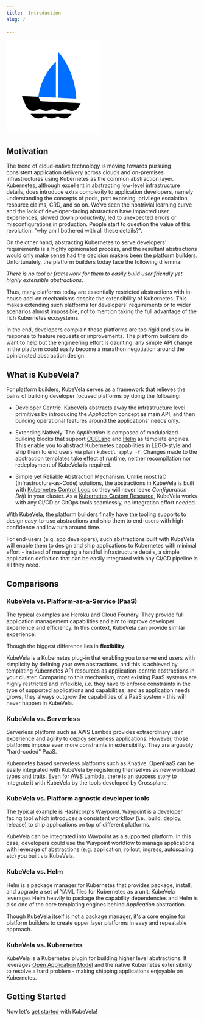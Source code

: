 ```yaml
---
title:  Introduction
slug: / 

---
```


![alt](../resources/KubeVela-01.png)

## Motivation

The trend of cloud-native technology is moving towards pursuing consistent application delivery across clouds and on-premises infrastructures using Kubernetes as the common abstraction layer. Kubernetes, although excellent in abstracting low-level infrastructure details, does introduce extra complexity to application developers, namely understanding the concepts of pods, port exposing, privilege escalation, resource claims, CRD, and so on. We’ve seen the nontrivial learning curve and the lack of developer-facing abstraction have impacted user experiences, slowed down productivity, led to unexpected errors or misconfigurations in production. People start to question the value of this revolution: "why am I bothered with all these details?".

On the other hand, abstracting Kubernetes to serve developers' requirements is a highly opinionated process, and the resultant abstractions would only make sense had the decision makers been the platform builders. Unfortunately, the platform builders today face the following dilemma:

*There is no tool or framework for them to easily build user friendly yet highly extensible abstractions*. 

Thus, many platforms today are essentially restricted abstractions with in-house add-on mechanisms despite the extensibility of Kubernetes. This makes extending such platforms for developers' requirements or to wider scenarios almost impossible, not to mention taking the full advantage of the rich Kubernetes ecosystems.

In the end, developers complain those platforms are too rigid and slow in response to feature requests or improvements. The platform builders do want to help but the engineering effort is daunting: any simple API change in the platform could easily become a marathon negotiation around the opinionated abstraction design.

## What is KubeVela?

For platform builders, KubeVela serves as a framework that relieves the pains of building developer focused platforms by doing the following:

- Developer Centric. KubeVela abstracts away the infrastructure level primitives by introducing the *Application* concept as main API, and then building operational features around the applications' needs only.
 
- Extending Natively. The *Application* is composed of modularized building blocks that support [CUELang](https://github.com/cuelang/cue) and [Helm](https://helm.sh) as template engines. This enable you to abstract Kubernetes capabilities in LEGO-style and ship them to end users via plain `kubectl apply -f`. Changes made to the abstraction templates take effect at runtime, neither recompilation nor redeployment of KubeVela is required.

- Simple yet Reliable Abstraction Mechanism. Unlike most IaC (Infrastructure-as-Code) solutions, the abstractions in KubeVela is built with [Kubernetes Control Loop](https://kubernetes.io/docs/concepts/architecture/controller/) so they will never leave *Configuration Drift* in your cluster. As a [Kubernetes Custom Resource](https://kubernetes.io/docs/concepts/extend-kubernetes/api-extension/custom-resources/), KubeVela works with any CI/CD or GitOps tools seamlessly, no integration effort needed.

With KubeVela, the platform builders finally have the tooling supports to design easy-to-use abstractions and ship them to end-users with high confidence and low turn around time. 

For end-users (e.g. app developers), such abstractions built with KubeVela will enable them to design and ship applications to Kubernetes with minimal effort - instead of managing a handful infrastructure details, a simple application definition that can be easily integrated with any CI/CD pipeline is all they need.

## Comparisons

### KubeVela vs. Platform-as-a-Service (PaaS) 

The typical examples are Heroku and Cloud Foundry. They provide full application management capabilities and aim to improve developer experience and efficiency. In this context, KubeVela can provide similar experience.

Though the biggest difference lies in **flexibility**.

KubeVela is a Kubernetes plug-in that enabling you to serve end users with simplicity by defining your own abstractions, and this is achieved by templating Kubernetes API resources as application-centric abstractions in your cluster. Comparing to this mechanism, most existing PaaS systems are highly restricted and inflexible, i.e. they have to enforce constraints in the type of supported applications and capabilities, and as application needs grows, they always outgrow the capabilities of a PaaS system - this will never happen in KubeVela. 

### KubeVela vs. Serverless  

Serverless platform such as AWS Lambda provides extraordinary user experience and agility to deploy serverless applications. However, those platforms impose even more constraints in extensibility. They are arguably "hard-coded" PaaS.

Kubernetes based serverless platforms such as Knative, OpenFaaS can be easily integrated with KubeVela by registering themselves as new workload types and traits. Even for AWS Lambda, there is an success story to integrate it with KubeVela by the tools developed by Crossplane.

### KubeVela vs. Platform agnostic developer tools

The typical example is Hashicorp's Waypoint. Waypoint is a developer facing tool which introduces a consistent workflow (i.e., build, deploy, release) to ship applications on top of different platforms.

KubeVela can be integrated into Waypoint as a supported platform. In this case, developers could use the Waypoint workflow to manage applications with leverage of abstractions (e.g. application, rollout, ingress, autoscaling etc) you built via KubeVela.

### KubeVela vs. Helm 

Helm is a package manager for Kubernetes that provides package, install, and upgrade a set of YAML files for Kubernetes as a unit. KubeVela leverages Helm heavily to package the capability dependencies and Helm is also one of the core templating engines behind *Application* abstraction.

Though KubeVela itself is not a package manager, it's a core engine for platform builders to create upper layer platforms in easy and repeatable approach.

### KubeVela vs. Kubernetes

KubeVela is a Kubernetes plugin for building higher level abstractions. It leverages [Open Application Model](https://github.com/oam-dev/spec) and the native Kubernetes extensibility to resolve a hard problem - making shipping applications enjoyable on Kubernetes.

## Getting Started

Now let's [get started](./quick-start.md) with KubeVela!
